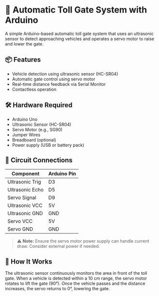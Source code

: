 # 🚧 Automatic Toll Gate System with Arduino

A simple Arduino-based automatic toll gate system that uses an ultrasonic sensor to detect approaching vehicles and operates a servo motor to raise and lower the gate.

## 📦 Features

- Vehicle detection using ultrasonic sensor (HC-SR04)
- Automatic gate control using servo motor
- Real-time distance feedback via Serial Monitor
- Contactless operation

## 🛠 Hardware Required

- Arduino Uno
- Ultrasonic Sensor (HC-SR04)
- Servo Motor (e.g., SG90)
- Jumper Wires
- Breadboard (optional)
- Power supply (USB or battery pack)

## 🔌 Circuit Connections

| Component         | Arduino Pin |
|-------------------|-------------|
| Ultrasonic Trig   | D3          |
| Ultrasonic Echo   | D5          |
| Servo Signal      | D9          |
| Ultrasonic VCC    | 5V          |
| Ultrasonic GND    | GND         |
| Servo VCC         | 5V          |
| Servo GND         | GND         |

> ⚠️ **Note:** Ensure the servo motor power supply can handle current draw. Consider external power if needed.

## 🧠 How It Works

The ultrasonic sensor continuously monitors the area in front of the toll gate. When a vehicle is detected within a 10 cm range, the servo motor rotates to lift the gate (90°). Once the vehicle passes and the distance increases, the servo returns to 0°, lowering the gate.


